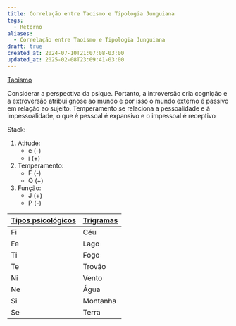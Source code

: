 ```yaml
---
title: Correlação entre Taoismo e Tipologia Junguiana
tags:
  - Retorno
aliases:
  - Correlação entre Taoismo e Tipologia Junguiana
draft: true
created_at: 2024-07-10T21:07:08-03:00
updated_at: 2025-02-08T23:09:41-03:00
---
```


[Taoismo](content/atomos/2024/07/10/Taoismo.md)

Considerar a perspectiva da psique. Portanto, a introversão cria cognição e a extroversão atribui gnose ao mundo e por isso o mundo externo é passivo em relação ao sujeito. Temperamento se relaciona a pessoalidade e à impessoalidade, o que é pessoal é expansivo e o impessoal é receptivo

Stack:
1. Atitude:
	- e (-)
	- i (+)
1. Temperamento:
	- F (-)
	- Q (+)
2. Função:
	- J (+)
	- P (-)

| [Tipos psicológicos](content/atomos/2024/07/10/Psicologia_Tipos_psicologicos.md) | [Trigramas](content/atomos/2024/07/10/Taoismo_Trigramas.md) |
| ------------------------------------------------------ | ------------------------------------ |
| Fi                                                     | Céu                                  |
| Fe                                                     | Lago                                 |
| Ti                                                     | Fogo                                 |
| Te                                                     | Trovão                               |
| Ni                                                     | Vento                                |
| Ne                                                     | Água                                 |
| Si                                                     | Montanha                             |
| Se                                                     | Terra                                |